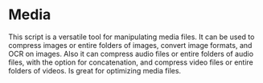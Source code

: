 Media
=====

This script is a versatile tool for manipulating media files.
It can be used to compress images or entire folders of images, convert image formats, and OCR on images.
Also it can compress audio files or entire folders of audio files, with the option for concatenation, and compress video files or entire folders of videos.
Is great for optimizing media files.
